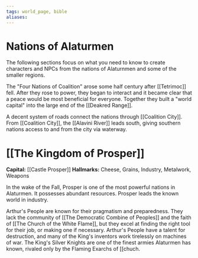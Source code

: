 ```yaml
---
tags: world_page, bible
aliases:
---
```


# Nations of Alaturmen
The following sections focus on what you need to know to create characters and NPCs from the nations of Alaturnmen and some of the smaller regions.

The "Four Nations of Coalition" arose some half century after [[Tetrimoc]] fell. After they rose to power, they began to interact and it became clear that a peace would be most beneficial for everyone. Together they built a "world capital" into the large end of the [[Deakred Range]].

A decent system of roads connect the nations through [[Coalition City]]. From [[Coalition City]], the [[Alavini River]] leads south, giving southern nations access to and from the city via waterway.

# [[The Kingdom of Prosper]]
**Capital:** [[Castle Prosper]]
**Hallmarks:** Cheese, Grains, Industry, Metalwork, Weapons

In the wake of the Fall, Prosper is one of the most powerful nations in Alaturmen. It possesses abundant resources. Prosper leads the known world in industry. 

Arthur's People are known for their pragmatism and preparedness. They lack the community of [[The Democratic Combine of Peoples]] and the faith of [[The Church of the White Flame]], but they excel at finding the right tool for their job, or making one if necessary. Arthur's People have a talent for destruction, and many of the King's inventors work tirelessly on machines of war. The King's Silver Knights are one of the finest armies Alaturmen has known, rivaled only by the Flaming Exarchs of [[chuch.